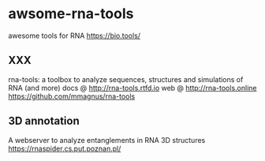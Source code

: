 # awsome-rna-tools
awesome tools for RNA
https://bio.tools/

## XXX
rna-tools: a toolbox to analyze sequences, structures and simulations of RNA (and more) docs @ http://rna-tools.rtfd.io web @ http://rna-tools.online https://github.com/mmagnus/rna-tools

## 3D annotation

A webserver to analyze entanglements in RNA 3D structures https://rnaspider.cs.put.poznan.pl/
